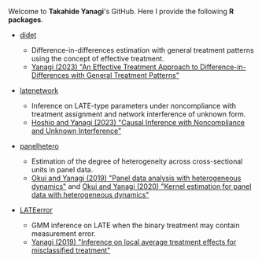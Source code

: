 Welcome to **Takahide Yanagi**'s GitHub.
Here I provide the following **R packages**.

- [didet](https://tkhdyanagi.github.io/didet/)
  - Difference-in-differences estimation with general treatment patterns using the concept of effective treatment.
  - [Yanagi (2023) "An Effective Treatment Approach to Difference-in-Differences with General Treatment Patterns"](https://arxiv.org/abs/2212.13226)

- [latenetwork](https://tkhdyanagi.github.io/latenetwork/)
  - Inference on LATE-type parameters under noncompliance with treatment assignment and network interference of unknown form.
  - [Hoshio and Yanagi (2023) "Causal Inference with Noncompliance and Unknown Interference"](https://arxiv.org/abs/2108.07455)

- [panelhetero](https://tkhdyanagi.github.io/panelhetero/)
  - Estimation of the degree of heterogeneity across cross-sectional units in panel data.
  - [Okui and Yanagi (2019) "Panel data analysis with heterogeneous dynamics"](https://doi.org/10.1016/j.jeconom.2019.04.036) and [Okui and Yanagi (2020) "Kernel estimation for panel data with heterogeneous dynamics"](https://doi.org/10.1093/ectj/utz019)

- [LATEerror](https://github.com/tkhdyanagi/LATEerror)
  - GMM inference on LATE when the binary treatment may contain measurement error.
  - [Yanagi (2019) "Inference on local average treatment effects for misclassified treatment"](https://doi.org/10.1080/07474938.2018.1485833)



<!--
**tkhdyanagi/tkhdyanagi** is a ✨ _special_ ✨ repository because its `README.md` (this file) appears on your GitHub profile.

Here are some ideas to get you started:

- 🔭 I’m currently working on ...
- 🌱 I’m currently learning ...
- 👯 I’m looking to collaborate on ...
- 🤔 I’m looking for help with ...
- 💬 Ask me about ...
- 📫 How to reach me: ...
- 😄 Pronouns: ...
- ⚡ Fun fact: ...
-->
